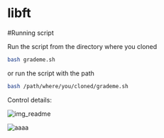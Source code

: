 # libft

#Running script

Run the script from the directory where you cloned
```bash
bash grademe.sh
```
or run the script with the path
```bash
bash /path/where/you/cloned/grademe.sh
```
Control details:

![img_readme](https://user-images.githubusercontent.com/73845925/153059022-bc865001-d52c-4335-a7eb-3e1b14c34087.png)

![aaaa](https://user-images.githubusercontent.com/73845925/153059236-9809b2ec-03f6-4cf4-a2a6-4bbc3c6bc04e.png)
